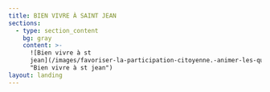 ```yaml
---
title: BIEN VIVRE À SAINT JEAN
sections:
  - type: section_content
    bg: gray
    content: >-
      ![Bien vivre à st
      jean](/images/favoriser-la-participation-citoyenne.-animer-les-quartiers.-améliorer-l’éclairage-à-st-jean.-revoir-et-améliorer-les-diverses-voies-de-circulation-pistes-cyclables-chemins-piétonniers-.-protéger-notre-environnement.png
      "Bien vivre à st jean")
layout: landing
---
```


